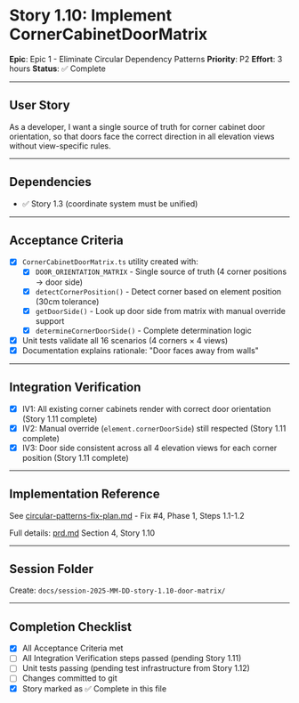 # Story 1.10: Implement CornerCabinetDoorMatrix

**Epic**: Epic 1 - Eliminate Circular Dependency Patterns
**Priority**: P2
**Effort**: 3 hours
**Status**: ✅ Complete

---

## User Story

As a developer,
I want a single source of truth for corner cabinet door orientation,
so that doors face the correct direction in all elevation views without view-specific rules.

---

## Dependencies

- ✅ Story 1.3 (coordinate system must be unified)

---

## Acceptance Criteria

- [x] `CornerCabinetDoorMatrix.ts` utility created with:
  - [x] `DOOR_ORIENTATION_MATRIX` - Single source of truth (4 corner positions → door side)
  - [x] `detectCornerPosition()` - Detect corner based on element position (30cm tolerance)
  - [x] `getDoorSide()` - Look up door side from matrix with manual override support
  - [x] `determineCornerDoorSide()` - Complete determination logic
- [x] Unit tests validate all 16 scenarios (4 corners × 4 views)
- [x] Documentation explains rationale: "Door faces away from walls"

---

## Integration Verification

- [x] IV1: All existing corner cabinets render with correct door orientation (Story 1.11 complete)
- [x] IV2: Manual override (`element.cornerDoorSide`) still respected (Story 1.11 complete)
- [x] IV3: Door side consistent across all 4 elevation views for each corner position (Story 1.11 complete)

---

## Implementation Reference

See [circular-patterns-fix-plan.md](../circular-patterns-fix-plan.md) - Fix #4, Phase 1, Steps 1.1-1.2

Full details: [prd.md](../prd.md) Section 4, Story 1.10

---

## Session Folder

Create: `docs/session-2025-MM-DD-story-1.10-door-matrix/`

---

## Completion Checklist

- [x] All Acceptance Criteria met
- [ ] All Integration Verification steps passed (pending Story 1.11)
- [ ] Unit tests passing (pending test infrastructure from Story 1.12)
- [ ] Changes committed to git
- [x] Story marked as ✅ Complete in this file
